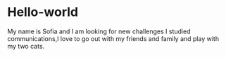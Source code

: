 # Hello-world

My name is Sofia and I am looking for new challenges
I studied communications,I love to go out with my friends and family
and play with my two cats.
